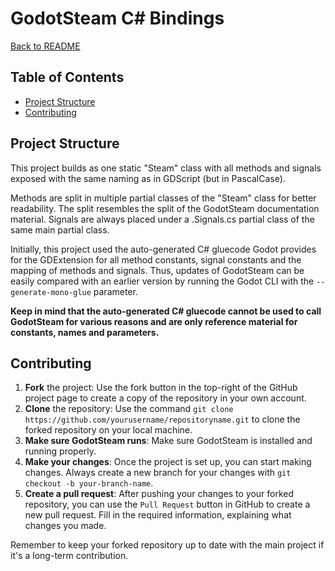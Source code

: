 # GodotSteam C# Bindings

[Back to README](../README.md)

## Table of Contents
- [Project Structure](#project-structure)
- [Contributing](#contributing)

## Project Structure
This project builds as one static "Steam" class with all methods and signals exposed with the same naming as in GDScript (but in PascalCase).

Methods are split in multiple partial classes of the "Steam" class for better readability. The split resembles the split of the GodotSteam documentation material. Signals are always placed under a .Signals.cs partial class of the same main partial class.

Initially, this project used the auto-generated C# gluecode Godot provides for the GDExtension for all method constants, signal constants and the mapping of methods and signals. Thus, updates of GodotSteam can be easily compared with an earlier version by running the Godot CLI with the `--generate-mono-glue` parameter.

**Keep in mind that the auto-generated C# gluecode cannot be used to call GodotSteam for various reasons and are only reference material for constants, names and parameters.**

## Contributing

1. **Fork** the project: Use the fork button in the top-right of the GitHub project page to create a copy of the repository in your own account.
2. **Clone** the repository: Use the command `git clone https://github.com/yourusername/repositoryname.git` to clone the forked repository on your local machine.
3. **Make sure GodotSteam runs**: Make sure GodotSteam is installed and running properly.
4. **Make your changes**: Once the project is set up, you can start making changes. Always create a new branch for your changes with `git checkout -b your-branch-name`.
5. **Create a pull request**: After pushing your changes to your forked repository, you can use the `Pull Request` button in GitHub to create a new pull request. Fill in the required information, explaining what changes you made.

Remember to keep your forked repository up to date with the main project if it's a long-term contribution. 